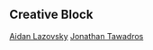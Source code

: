 ## Creative Block

[Aidan Lazovsky](https://github.com/AidanLazovsky7)
[Jonathan Tawadros](https://github.com/jTawadros)
